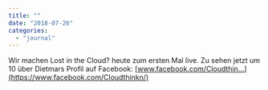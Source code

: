 ```yaml
---
title: ""
date: "2018-07-26"
categories: 
  - "journal"
---
```


Wir machen Lost in the Cloud? heute zum ersten Mal live. Zu sehen jetzt um 10 über Dietmars Profil auf Facebook: [www.facebook.com/Cloudthin...](https://www.facebook.com/Cloudthinkn/)
